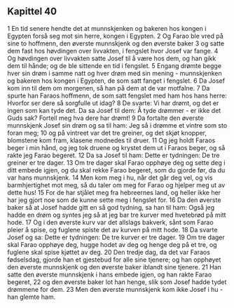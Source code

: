 ## Kapittel 40

1 En tid senere hendte det at munnskjenken og bakeren hos kongen i Egypten forså seg mot sin herre, kongen i Egypten.
2 Og Farao ble vred på sine to hoffmenn, den øverste munnskjenk og den øverste baker
3 og satte dem fast hos høvdingen over livvakten, i fengslet hvor Josef var fange.
4 Og høvdingen over livvakten satte Josef til å være hos dem, og han gikk dem til hånde; og de ble sittende en tid i fengslet.
5 Engang drømte begge hver sin drøm i samme natt og hver drøm med sin mening - munnskjenken og bakeren hos kongen i Egypten, de som satt fanget i fengslet.
6 Da Josef kom inn til dem om morgenen, så han på dem at de var motfalne.
7 Da spurte han Faraos hoffmenn, de som satt fengslet med ham hos hans herre: Hvorfor ser dere så sorgfulle ut idag?
8 De svarte: Vi har drømt, og det er ingen som kan tyde det. Da sa Josef til dem: Å tyde drømmer - er ikke det Guds sak? Fortell meg hva dere har drømt!
9 Da fortalte den øverste munnskjenk Josef sin drøm og sa til ham: Jeg så i drømme et vintre som sto foran meg;
10 og på vintreet var det tre greiner, og det skjøt knopper, blomstene kom fram, klasene modnedes til druer.
11 Og jeg holdt Faraos beger i min hånd, og jeg tok druene og krystet dem ut i Faraos beger, og så rakte jeg Farao begeret.
12 Da sa Josef til ham: Dette er tydningen: De tre greiner er tre dager.
13 Om tre dager skal Farao opphøye deg og sette deg i ditt embede igjen, og du skal rekke Farao begeret, som du gjorde før, da du var hans munnskjenk.
14 Men kom meg i hu, når det går deg vel, og vis barmhjertighet mot meg, så du taler om meg for Farao og hjelper meg ut av dette hus!
15 For de har stjålet meg fra hebreernes land, og heller ikke her har jeg gjort noe som de kunne sette meg i fengslet for.
16 Da den øverste baker så at Josef hadde gitt en så god tydning, sa han til ham: Også jeg hadde en drøm og syntes jeg så at jeg bar tre kurver med hvetebrød på mitt hode.
17 Og i den øverste kurv var det allslags bakverk, sånt som Farao pleier å spise, og fuglene spiste det av kurven på mitt hode.
18 Da svarte Josef og sa: Dette er tydningen: De tre kurver er tre dager.
19 Om tre dager skal Farao opphøye deg, hugge hodet av deg og henge deg på et tre, og fuglene skal spise kjøttet av deg.
20 Den tredje dag, da det var Faraos fødselsdag, gjorde han et gjestebud for alle sine tjenere; og han opphøyet den øverste munnskjenk og den øverste baker iblandt sine tjenere.
21 Han satte den øverste munnskjenk i hans embede igjen, og han rakte Farao begeret,
22 og den øverste baker lot han henge, slik som Josef hadde tydet drømmene for dem.
23 Men den øverste munnskjenk kom ikke Josef i hu - han glemte ham.
